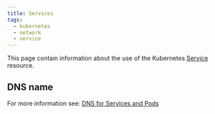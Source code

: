 ```yaml
---
title: Services
tags:
  - kubernetes
  - network
  - service
---
```


This page contain information about the use of the Kubernetes [Service](https://kubernetes.io/docs/concepts/services-networking/service/) resource.
<!--more-->

## DNS name

For more information see: [DNS for Services and Pods](https://kubernetes.io/docs/concepts/services-networking/dns-pod-service/)